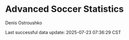 # Advanced Soccer Statistics
Denis Ostroushko

<!-- gfm -->

Last successful data update: 2025-07-23 07:36:29 CST
